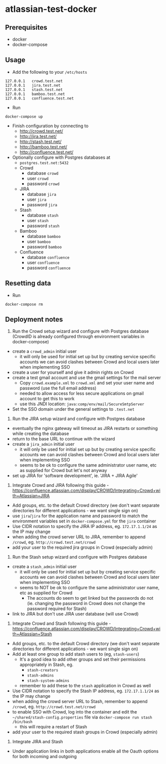# atlassian-test-docker

## Prerequisites

- docker
- docker-compose

## Usage

- Add the following to your `/etc/hosts`

```
127.0.0.1   crowd.test.net
127.0.0.1   jira.test.net
127.0.0.1   stash.test.net
127.0.0.1   bamboo.test.net
127.0.0.1   confluence.test.net
```

- Run 

```
docker-compose up
```

- Finish configuration by connecting to
  - http://crowd.test.net/
  - http://jira.test.net/
  - http://stash.test.net/
  - http://bamboo.test.net/
  - http://confluence.test.net/
- Optionally configure with Postgres databases at
  - `postgres.test.net:5432`
  - Crowd
    - database `crowd`
    - user `crowd`
    - password `crowd`
  - JIRA
    - database `jira`
    - user `jira`
    - password `jira`
  - Stash
    - database `stash`
    - user `stash`
    - password `stash`
  - Bamboo
    - database `bamboo`
    - user `bamboo`
    - password `bamboo`
  - Confluence
    - database `confluence`
    - user `confluence`
    - password `confluence`

## Resetting data

- Run

```
docker-compose rm
```

## Deployment notes

1. Run the Crowd setup wizard and configure with Postgres database (CrowdID is already configured through environment variables in docker-compose)
  - create a `crowd_admin` initial user
    - it will only be used for initial set up but by creating service specific accounts we can avoid clashes between Crowd and local users later when implementing SSO
  - create a user for yourself and give it admin rights on Crowd
  - create a test gmail account and use the gmail settings for the mail server
    - Copy `crowd.example.xml` to `crowd.xml` and set your user name and password (use the full email address)
    - needed to allow access for less secure applications on gmail account to get this to work
    - use this JNDI location: `java:comp/env/mail/SecureSmtpServer`
  - Set the SSO domain under the general settings to `.test.net`
1. Run the JIRA setup wizard and configure with Postgres database
  - eventually the nginx gateway will timeout as JIRA restarts or something while creating the database
  - return to the base URL to continue with the wizard
  - create a `jira_admin` initial user
    - it will only be used for initial set up but by creating service specific accounts we can avoid clashes between Crowd and local users later when implementing SSO
    - seems to be ok to configure the same administrator user name, etc as supplied for Crowd but let's not anyway
  - set up JIRA for 'software development', ie. 'JIRA + JIRA Agile'
1. Integrate Crowd and JIRA  following this guide - https://confluence.atlassian.com/display/CROWD/Integrating+Crowd+with+Atlassian+JIRA
  - Add groups, etc. to the default Crowd directory (we don't want separate directories for different applications - we want single sign on)
  - use `jira`/`jira` for the application name and password to match the environment variables set in `docker-compose.yml` for the `jira` container
  - Use CIDR notation to specify the JIRA IP address, eg. `172.17.1.1/24` as the IP may change
  - when adding the crowd server URL to JIRA, remember to append `/crowd`, eg. `http://crowd.test.net/crowd`
  - add your user to the required jira groups in Crowd (especially admin)
1. Run the Stash setup wizard and configure with Postgres database
  - create a `stash_admin` initial user
    - it will only be used for initial set up but by creating service specific accounts we can avoid clashes between Crowd and local users later when implementing SSO
    - seems to NOT be ok to configure the same administrator user name, etc as supplied for Crowd
      - The accounts do seem to get linked but the passwords do not (ie. changing the password in Crowd does not change the password required for Stash)
  - link to JIRA but don't use JIRA user database (will use Crowd)
1. Integrate Crowd and Stash  following this guide - https://confluence.atlassian.com/display/CROWD/Integrating+Crowd+with+Atlassian+Stash
  - Add groups, etc. to the default Crowd directory (we don't want separate directories for different applications - we want single sign on)
  - Add at least one group to add stash users to (eg, `stash-users`)
    - It's a good idea to add other groups and set their permissions appropriately in Stash, eg.
      - `stash-creators`
      - `stash-admins`
      - `stash-system-admins`
    - remember to add these to the `stash` application in Crowd as well
  - Use CIDR notation to specify the Stash IP address, eg. `172.17.1.1/24` as the IP may change
  - when adding the crowd server URL to Stash, remember to append `/crowd`, eg. `http://crowd.test.net/crowd`
  - to enable SSO with Crowd, log into the container and edit the `~/shared/stash-config.properties` file via `docker-compose run stash /bin/bash`
    - this will require a restart of Stash
  - add your user to the required stash groups in Crowd (especially admin)
1. Integrate JIRA and Stash
  - Under application links in both applications enable all the Oauth options for both incoming and outgoing
